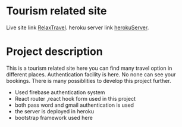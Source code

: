 # Tourism related site

Live site link [RelaxTravel](https://tourism-app-ba915.web.app/).
heroku server link [herokuServer](https://evil-witch-07300.herokuapp.com/).

# Project description
This is a tourism related site here you can find many travel option in different places. Authentication facility is here. No none can see your bookings. There is many possiblities to develop this project further.

* Used firebase authentication system
* React router ,react hook form used in this project
* both pass word and gmail authentication is used
* the server is deployed in heroku
* bootstrap framework used here
